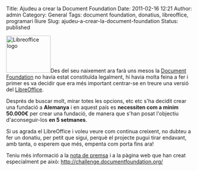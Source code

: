 Title: Ajudeu a crear la Document Foundation
Date: 2011-02-16 12:21
Author: admin
Category: General
Tags: document foundation, donatius, libreoffice, programari lliure
Slug: ajudeu-a-crear-la-document-foundation
Status: published

[<img src="http://gil.badall.net/wp-content/uploads/2010/09/logo.png" title="Libreoffice logo" class="alignright size-full wp-image-1015" width="120" height="100" />](http://gil.badall.net/wp-content/uploads/2010/09/logo.png)Des del seu naixement ara farà uns mesos la [Document Foundation](http://www.documentfoundation.org/ "Pàgina web de la Document Foundation") no havia estat constituïda legalment, hi havia molta feina a fer i primer es va decidir que era més important centrar-se en treure una versió del [LibreOffice](http://www.libreoffice.org/ "Pàgina web del LibreOffice").

Després de buscar molt, mirar totes les opcions, etc etc s'ha decidit crear una fundació a **Alemanya** i en aquest país es **necessiten com a mínim 50.000€** per crear una fundació, de manera que s'han posat l'objectiu d'aconseguir-los **en 5 setmanes**.

Si us agrada el LibreOffice i voleu veure com continua creixent, no dubteu a fer un donatiu, per petit que sigui, perquè el projecte pugui tirar endavant, amb tanta, o esperem que més, empenta com porta fins ara!

Teniu més informació a la [nota de premsa](http://blog.documentfoundation.org/2011/02/16/libreoffice-community-starts-50000-euro-challenge-for-setting-up-its-foundation/ "Nota de premsa de l'anuncia de l'intent de creació de la Document Foundation a Alemanya") i a la pàgina web que han creat especialment pe això: <http://challenge.documentfoundation.org/>
